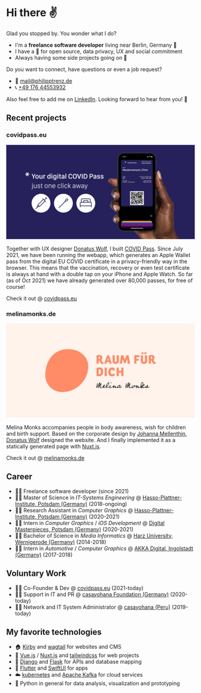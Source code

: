 # Hi there ✌️

Glad you stopped by. You wonder what I do?

* I'm a **freelance software developer** living near Berlin, Germany 📍
* I have a 💚 for open source, data privacy, UX and social commitment
* Always having some side projects going on 🤗



Do you want to connect, have questions or even a job request? 

* 📧 [mail@philipptrenz.de](mailto:mail@philipptrenz.de)
* 📞 [+49 176 44553932](tel:+4917644553932)

Also feel free to add me on [LinkedIn](https://www.linkedin.com/in/philipp-trenz-a544a8182/). Looking forward to hear from you! 🖖



## Recent projects

### covidpass.eu 

![COVID Pass - just a click away in your iOS Apple Wallet](images/og-covidpass.jpg)

Together with UX designer [Donatus Wolf](https://www.linkedin.com/in/donatuswolf/), I built [COVID Pass](https://github.com/philipptrenz/covidpass). Since July 2021, we have been running the webapp, which generates an Apple Wallet pass from the digital EU COVID certificate in a privacy-friendly way in the browser. This means that the vaccination, recovery or even test certificate is always at hand with a double tap on your iPhone and Apple Watch. So far (as of Oct 2021) we have already generated over 80,000 passes, for free of course!

Check it out @ [covidpass.eu](https://covidpass.eu/)



### melinamonks.de

![Melina Monks Open Graph Image](images/og-melinamonks.jpg)

Melina Monks accompanies people in body awareness, wish for children and birth support. Based on the corporate design by [Johanna Mellenthin](https://www.linkedin.com/in/johannamellenthin/), [Donatus Wolf](https://www.linkedin.com/in/donatuswolf/) designed the website. And I finally implemented it as a statically generated page with [Nuxt.js](https://github.com/nuxt/nuxt.js).

Check it out @ [melinamonks.de](https://melinamonks.de)



## Career

* 👨‍💼 Freelance software developer (since 2021)
* 👨‍🎓 Master of Science in *IT-Systems Engineering* @ [Hasso-Plattner-Institute, Potsdam (Germany)](https://hpi.de/en/) (2018-ongoing)
* 👨‍🔬 Research Assistant in *Computer Graphics* @ [Hasso-Plattner-Institute, Potsdam (Germany)](https://hpi.de/doellner/home.html) (2020-2021)
* 👨‍💻 Intern in *Computer Graphics* / *iOS Development* @ [Digital Masterpieces, Potsdam (Germany)](https://www.digitalmasterpieces.com) (2020-2021)
* 👨‍🎓 Bachelor of Science in *Media Informatics* @ [Harz University, Wernigerode (Germany)](https://www.hs-harz.de/en/) (2014-2018) 
* 👨‍💻 Intern in *Automotive* / *Computer Graphics* @ [AKKA Digital, Ingolstadt (Germany)](https://www.akka-technologies.com/sector/empower-your-activities-with-digital-technologies/) (2017-2018) 



## Voluntary Work

* 💁‍♂️ Co-Founder & Dev @ [covidpass.eu](https://covidpass.eu) (2021-today)
* 🙆‍♂️ Support in IT and PR @ [casayohana Foundation (Germany)](https://casayohana.org) (2020-today)
* 🙋‍♂️ Network and IT System Administrator @ [casayohana (Peru)](https://casayohana.org) (2019-today)



## My favorite technologies

* 🏠 [Kirby](https://github.com/getkirby/kirby) and [wagtail](https://github.com/wagtail/wagtail) for websites and CMS
* 👔 [Vue.js](https://github.com/vuejs/vue) / [Nuxt.js](https://github.com/nuxt/nuxt.js) and [tailwindcss](https://github.com/tailwindlabs/tailwindcss) for web projects
* 📡 [Django](https://github.com/django/django) and [Flask](https://github.com/pallets/flask) for APIs and database mapping
* 📱 [Flutter](https://github.com/flutter/flutter) and [SwiftUI](https://developer.apple.com/xcode/swiftui/) for apps
* ☁️ [kubernetes](https://kubernetes.io/de/) and [Apache Kafka](https://kafka.apache.org) for cloud services
* 🐍 Python in general for data analysis, visualization and prototyping
